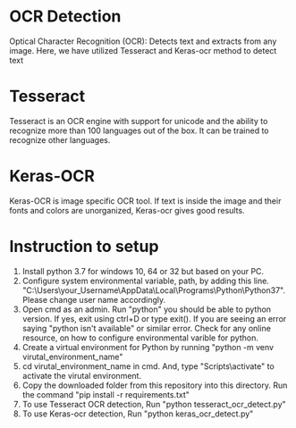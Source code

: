# OCR Detection

Optical Character Recognition (OCR): Detects text and extracts from any image. Here, we have utilized Tesseract and Keras-ocr method to detect text

# Tesseract

Tesseract is an OCR engine with support for unicode and the ability to recognize more than 100 languages out of the box. It can be trained to recognize other languages.

# Keras-OCR

Keras-OCR is image specific OCR tool. If text is inside the image and their fonts and colors are unorganized, Keras-ocr gives good results.

# Instruction to setup
1) Install python 3.7 for windows 10, 64 or 32 but based on your PC.  
2) Configure system environmental variable, path, by adding this line. "C:\Users\your_Username\AppData\Local\Programs\Python\Python37".  Please change user name accordingly. 
3) Open cmd as an admin. Run "python" you should be able to python version. If yes, exit using ctrl+D or type exit(). If you are seeing an error saying "python isn't available" or similar error.  Check for any online resource, on how to configure environmental varible for python.  
4) Create a virtual environment for Python by running "python -m venv virutal_environment_name"
5) cd virutal_environment_name in cmd. And, type "Scripts\activate" to activate the virutal environment.  
6) Copy the downloaded folder from this repository into this directory. Run the command "pip install -r requirements.txt"
7) To use Tesseract OCR detection, Run "python tesseract_ocr_detect.py"
8) To use Keras-ocr detection, Run "python keras_ocr_detect.py"
